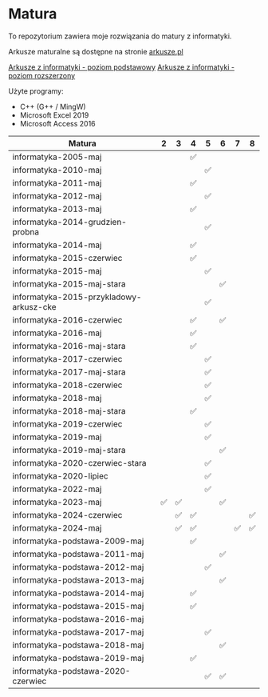 # Matura

To repozytorium zawiera moje rozwiązania do matury z informatyki.

Arkusze maturalne są dostępne na stronie [arkusze.pl](https://arkusze.pl)

[Arkusze z informatyki - poziom podstawowy](https://arkusze.pl/informatyka-matura-poziom-podstawowy/)
[Arkusze z informatyki - poziom rozszerzony](https://arkusze.pl/informatyka-matura-poziom-rozszerzony/)

Użyte programy:

- C++ (G++ / MingW)
- Microsoft Excel 2019
- Microsoft Access 2016

| Matura                                  | 2  | 3  | 4  | 5  | 6  | 7  | 8  |
| --------------------------------------- | -- | -- | -- | -- | -- | -- | -- |
| informatyka-2005-maj                    |    |    | ✅ |    |    |    |    |
| informatyka-2010-maj                    |    |    |    | ✅ |    |    |    |
| informatyka-2011-maj                    |    |    | ✅ |    |    |    |    |
| informatyka-2012-maj                    |    |    |    | ✅ |    |    |    |
| informatyka-2013-maj                    |    |    | ✅ |    |    |    |    |
| informatyka-2014-grudzien-probna        |    |    |    | ✅ |    |    |    |
| informatyka-2014-maj                    |    |    | ✅ |    |    |    |    |
| informatyka-2015-czerwiec               |    |    | ✅ |    |    |    |    |
| informatyka-2015-maj                    |    |    |    | ✅ |    |    |    |
| informatyka-2015-maj-stara              |    |    |    |    | ✅ |    |    |
| informatyka-2015-przykladowy-arkusz-cke |    |    |    | ✅ |    |    |    |
| informatyka-2016-czerwiec               |    |    | ✅ |    | ✅ |    |    |
| informatyka-2016-maj                    |    |    | ✅ |    |    |    |    |
| informatyka-2016-maj-stara              |    |    | ✅ |    |    |    |    |
| informatyka-2017-czerwiec               |    |    |    | ✅ |    |    |    |
| informatyka-2017-maj-stara              |    |    |    | ✅ |    |    |    |
| informatyka-2018-czerwiec               |    |    |    | ✅ |    |    |    |
| informatyka-2018-maj                    |    |    |    | ✅ |    |    |    |
| informatyka-2018-maj-stara              |    |    | ✅ |    |    |    |    |
| informatyka-2019-czerwiec               |    |    |    | ✅ |    |    |    |
| informatyka-2019-maj                    |    |    |    | ✅ |    |    |    |
| informatyka-2019-maj-stara              |    |    |    |    | ✅ |    |    |
| informatyka-2020-czerwiec-stara         |    |    |    | ✅ |    |    |    |
| informatyka-2020-lipiec                 |    |    |    | ✅ |    |    |    |
| informatyka-2022-maj                    |    |    |    | ✅ |    |    |    |
| informatyka-2023-maj                    | ✅ | ✅ |    |    | ✅ |    |    |
| informatyka-2024-czerwiec               |    | ✅ | ✅ |    |    |    | ✅ |
| informatyka-2024-maj                    |    | ✅ | ✅ |    |    | ✅ | ✅ |
| informatyka-podstawa-2009-maj           |    |    | ✅ |    |    |    |    |
| informatyka-podstawa-2011-maj           |    |    |    |    | ✅ |    |    |
| informatyka-podstawa-2012-maj           |    |    |    | ✅ |    |    |    |
| informatyka-podstawa-2013-maj           |    |    |    |    | ✅ |    |    |
| informatyka-podstawa-2014-maj           |    |    | ✅ |    |    |    |    |
| informatyka-podstawa-2015-maj           |    |    | ✅ |    |    |    |    |
| informatyka-podstawa-2016-maj           |    |    |    |    |    |    |    |
| informatyka-podstawa-2017-maj           |    |    |    | ✅ |    |    |    |
| informatyka-podstawa-2018-maj           |    |    |    |    | ✅ |    |    |
| informatyka-podstawa-2019-maj           |    |    | ✅ |    |    |    |    |
| informatyka-podstawa-2020-czerwiec      |    |    |    | ✅ | ✅ |    |    |
